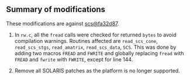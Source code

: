 ## Summary of modifications

These modifications are against [scs@fa32d87](https://github.com/cvxgrp/scs). 

1. In `rw.c`, all the `fread` calls were checked for returned `bytes`
   to avoid compilation warnings. Routines affected are
   `read_scs_cone`, `read_scs_stgs`, `read_amatrix`, `read_scs_data`,
   `SCS`. This was done by adding two macros `FREAD` and `FWRITE` and
   globally replacing `fread` with `FREAD` and `fwrite` with
   `FWRITE`, except for line 144.

2. Remove all SOLARIS patches as the platform is no longer supported.    
